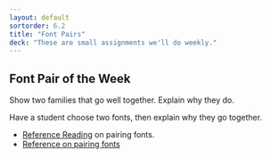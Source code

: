 ```yaml
---
layout: default
sortorder: 6.2
title: "Font Pairs"
deck: "These are small assignments we'll do weekly."
---
```

## Font Pair of the Week 

Show two families that go well together. Explain why they do. 

Have a student choose two fonts, then explain why they go together.

- [Reference Reading](https://learning.oreilly.com/library/view/design-school-type/9781631594397/xhtml/ch05.xhtml) on pairing fonts.
- [Reference on pairing fonts](https://learning.oreilly.com/library/view/typography-referenced/9781592537020/chapter-52.html)

